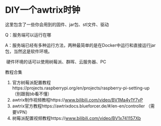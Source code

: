 # DIY一个awtrix时钟

这里包含了一些你会用到的固件、jar包、stl文件、驱动



Q：服务端可以运行在哪

A：服务端已经有多种运行方法，两种最简单的是在Docker中运行和直接运行jar包，当然这是软件环境。

​      硬件环境的话可以使用树莓派、群晖、云服务器、PC



教程合集

1. 官方树莓派配置教程https://projects.raspberrypi.org/en/projects/raspberry-pi-setting-up （别跟我bb看不懂）
2. awtrix制作视频教程https://www.bilibili.com/video/BV1Ma4y1Y7yP
3. awtrix官方教程https://awtrixdocs.blueforcer.de/#/en-en/controller （需要VPN）
4. 树莓派配置视频教程https://www.bilibili.com/video/BV1x741157Xb

